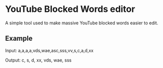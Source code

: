 # YouTube Blocked Words editor
A simple tool used to make massive YouTube blocked words easier to edit. 

## Example
Input:
  a,a,a,a,vds,wae,asc,sss,vv,s,c,a,d,xx

Output:
c,
s,
d,
xx,
vds,
wae,
sss
